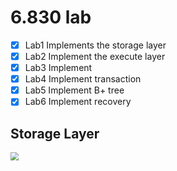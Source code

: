 # 6.830 lab



- [x] Lab1 Implements the storage layer
- [x] Lab2 Implement the execute layer
- [x] Lab3 Implement
- [x] Lab4 Implement transaction
- [x] Lab5 Implement B+ tree
- [x] Lab6 Implement recovery

## Storage Layer

<img src="https://cdn.jsdelivr.net/gh/crwen/img/img/storage.drawio.png" style="zoom: 80%;" />

